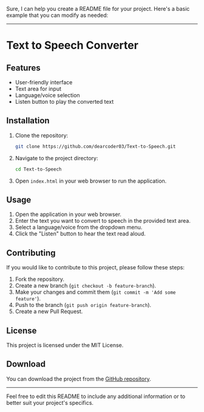 Sure, I can help you create a README file for your project. Here's a basic example that you can modify as needed:

---

# Text to Speech Converter

## Features

- User-friendly interface
- Text area for input
- Language/voice selection
- Listen button to play the converted text

## Installation

1. Clone the repository:

    ```bash
    git clone https://github.com/dearcoder03/Text-to-Speech.git
    ```

2. Navigate to the project directory:

    ```bash
    cd Text-to-Speech
    ```

3. Open `index.html` in your web browser to run the application.

## Usage

1. Open the application in your web browser.
2. Enter the text you want to convert to speech in the provided text area.
3. Select a language/voice from the dropdown menu.
4. Click the "Listen" button to hear the text read aloud.

## Contributing

If you would like to contribute to this project, please follow these steps:

1. Fork the repository.
2. Create a new branch (`git checkout -b feature-branch`).
3. Make your changes and commit them (`git commit -m 'Add some feature'`).
4. Push to the branch (`git push origin feature-branch`).
5. Create a new Pull Request.

## License

This project is licensed under the MIT License.

## Download

You can download the project from the [GitHub repository](https://github.com/dearcoder03/Text-to-Speech.git).

---

Feel free to edit this README to include any additional information or to better suit your project's specifics.

